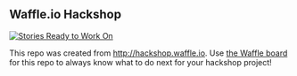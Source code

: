 ## Waffle.io Hackshop

[![Stories Ready to Work On](https://badge.waffle.io/nealf/hackforchange2016.svg?label=ready&title=Cards%20Ready%20To%20Work%20On)](https://waffle.io/nealf/hackforchange2016)

This repo was created from http://hackshop.waffle.io. Use [the Waffle board](https://waffle.io/nealf/hackforchange2016) for this repo to always know what to do next for your hackshop project!